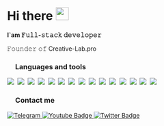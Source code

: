 <h1>Hi there <img src="https://raw.githubusercontent.com/MartinHeinz/MartinHeinz/master/wave.gif" width="30" height="30"></h1>

<p><strong>I`am 𝙵𝚞𝚕𝚕-𝚜𝚝𝚊𝚌𝚔 𝚍𝚎𝚟𝚎𝚕𝚘𝚙𝚎𝚛</strong></p>
<p>𝙵𝚘𝚞𝚗𝚍𝚎𝚛 𝚘𝚏 Creative-Lab.pro</p>

<h3><img src="https://github.githubassets.com/images/icons/emoji/unicode/1f6e0.png" width="15" height="15"> Languages and tools</h3>
<div>
	<img src="https://img.shields.io/badge/laravel-%23FF2D20.svg?style=for-the-badge&logo=laravel&logoColor=white">&nbsp; 
	<img src="https://img.shields.io/badge/vuejs-%2335495e.svg?style=for-the-badge&logo=vuedotjs&logoColor=%234FC08D">&nbsp; 
	<img src="https://img.shields.io/badge/SASS-hotpink.svg?style=for-the-badge&logo=SASS&logoColor=white">&nbsp; 
	<img src="https://img.shields.io/badge/webpack-%238DD6F9.svg?style=for-the-badge&logo=webpack&logoColor=black">&nbsp; 
	<img src="https://img.shields.io/badge/GULP-%23CF4647.svg?style=for-the-badge&logo=gulp&logoColor=white">&nbsp; 
	<img src="https://img.shields.io/badge/NPM-%23000000.svg?style=for-the-badge&logo=npm&logoColor=white">&nbsp; 
	<img src="https://img.shields.io/badge/git-%23F05033.svg?style=for-the-badge&logo=git&logoColor=white">&nbsp; 
	<img src="https://img.shields.io/badge/jquery-%230769AD.svg?style=for-the-badge&logo=jquery&logoColor=white">&nbsp; 	
	<img src="https://img.shields.io/badge/css3-%231572B6.svg?style=for-the-badge&logo=css3&logoColor=white">&nbsp; 
	<img src="https://img.shields.io/badge/html5-%23E34F26.svg?style=for-the-badge&logo=html5&logoColor=white">&nbsp; 
	<img src="https://img.shields.io/badge/javascript-%23323330.svg?style=for-the-badge&logo=javascript&logoColor=%23F7DF1E">&nbsp; 
	<img src="https://img.shields.io/badge/mysql-%2300f.svg?style=for-the-badge&logo=mysql&logoColor=white">&nbsp; 
	<img src="https://img.shields.io/badge/MODX%20Revo-00978b?style=for-the-badge&logo=modx&logoColor=white">&nbsp; 
	<img src="https://img.shields.io/badge/figma-%23F24E1E.svg?style=for-the-badge&logo=figma&logoColor=white">&nbsp; 
	<img src="https://img.shields.io/badge/adobe%20photoshop-%2331A8FF.svg?style=for-the-badge&logo=adobe%20photoshop&logoColor=white">&nbsp; 
	
</div>

<h3><img src="https://github.githubassets.com/images/icons/emoji/unicode/1f4e3.png" width="15" height="15"> Contact me</h3>

<div id="badges">
  <a href="https://t.me/IgorPetrovPRO" target="_blank">
    <img src="https://img.shields.io/badge/telegram-informational?style=for-the-badge&logoColor=white&logo=telegram" alt="Telegram"/>
  </a>
  <a href="https://vk.com/igorpetrovpro" target="_blank">
    <img src="https://img.shields.io/badge/vkontakte-darkblue?style=for-the-badge&logoColor=white&logo=vk" alt="Youtube Badge"/>
  </a>
  <a href="https://wa.me/79500350563" target="_blank">
    <img src="https://img.shields.io/badge/whatsapp-brightgreen?style=for-the-badge&logo=whatsapp&logoColor=white" alt="Twitter Badge"/>
  </a>
</div>
